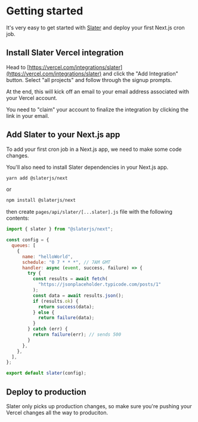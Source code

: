 # Getting started

It's very easy to get started with [Slater](https://tryslater.com) and deploy your first Next.js cron job.

## Install Slater Vercel integration

Head to [https://vercel.com/integrations/slater](https://vercel.com/integrations/slater) and click the "Add Integration" button. Select "all projects" and follow through the signup prompts.

At the end, this will kick off an email to your email address associated with your Vercel account.

You need to "claim" your account to finalize the integration by clicking the link in your email.

## Add Slater to your Next.js app

To add your first cron job in a Next.js app, we need to make some code changes.

You'll also need to install Slater dependencies in your Next.js app.

```bash
yarn add @slaterjs/next
```

or

```bash
npm install @slaterjs/next
```

then create `pages/api/slater/[...slater].js` file with the following contents:

```js filename="[...slater].js"
import { slater } from "@slaterjs/next";

const config = {
  queues: [
    {
      name: "helloWorld",
      schedule: "0 7 * * *", // 7AM GMT
      handler: async (event, success, failure) => {
        try {
          const results = await fetch(
            "https://jsonplaceholder.typicode.com/posts/1"
          );
          const data = await results.json();
          if (results.ok) {
            return success(data);
          } else {
            return failure(data);
          }
        } catch (err) {
          return failure(err); // sends 500
        }
      },
    },
  ],
};

export default slater(config);
```

## Deploy to production

Slater only picks up production changes, so make sure you're pushing your Vercel changes all the way to produciton.

